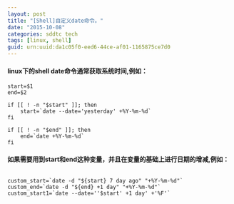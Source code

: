 ```yaml
---
layout: post
title: "[Shell]自定义date命令。"
date: "2015-10-08"
categories: sddtc tech
tags: [linux, shell]
guid: urn:uuid:da1c05f0-eed6-44ce-af01-1165875ce7d0
---
```


#### linux下的shell date命令通常获取系统时间,例如：  

```vim
start=$1
end=$2

if [[ ! -n "$start" ]]; then
    start=`date --date='yesterday' +%Y-%m-%d`
fi

if [[ ! -n "$end" ]]; then
    end=`date +%Y-%m-%d`
fi

```

#### 如果需要用到start和end这种变量，并且在变量的基础上进行日期的增减,例如：   

```vim

custom_start=`date -d "${start} 7 day ago" "+%Y-%m-%d"`
custom_end=`date -d "${end} +1 day" "+%Y-%m-%d"`
custom_start1=`date --date=''$start' +1 day' +'%F'`

```  
